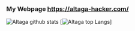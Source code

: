 ### My Webpage https://altaga-hacker.com/

![Altaga github stats](https://github-readme-stats.vercel.app/api?username=altaga&show_icons=true&theme=great-gatsby&layout=compact)
[![Altaga top Langs](https://github-readme-stats.vercel.app/api/top-langs/?username=altaga&theme=great-gatsby&layout=compact)]
